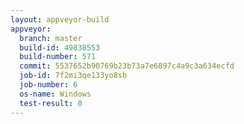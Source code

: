```yaml
---
layout: appveyor-build
appveyor:
  branch: master
  build-id: 49838553
  build-number: 571
  commit: 5537652b90769b23b73a7e6897c4a9c3a634ecfd
  job-id: 7f2mi3qe133yo8sb
  job-number: 6
  os-name: Windows
  test-result: 0
---
```

